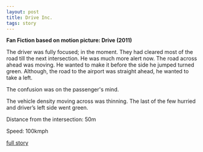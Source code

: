 ```yaml
---
layout: post
title: Drive Inc.
tags: story
---
```


**Fan Fiction based on motion picture: Drive (2011)**

The driver was fully focused; in the moment. They had cleared most of the road till the next
intersection. He was much more alert now. The road across ahead was moving. He wanted to
make it before the side he jumped turned green. Although, the road to the airport was straight
ahead, he wanted to take a left.

The confusion was on the passenger's mind.

The vehicle density moving across was thinning. The last of the few hurried and driver’s left
side went green.

Distance from the intersection: 50m

Speed: 100kmph

[full story](https://github.com/amol9/amol9.com/raw/gh-pages/files/drive_inc.pdf)

